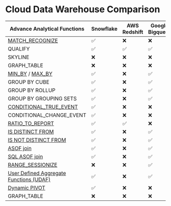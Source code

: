# Cloud Data Warehouse Comparison

|Advance Analytical Functions                                                                        |Snowflake   |AWS Redshift|Google Bigquery|Databricks |Oracle|Exasol|Mysql Heatwave|
|----------------------------------------------------------------------------------------------------|------------|------------|---------------|-----------|------|------|--------------|
|[MATCH_RECOGNIZE](https://qosf.com/applied-overview-of-MATCH_RECOGNIZE-clause.html)                 |✅          |❌          |❌             |❌        |✅    |❌    |❌
|QUALIFY                                                                                             |✅          |✅          |✅             |✅        |✅    |✅    |❌
|SKYLINE                                                                                             |❌          |❌          |❌             |❌        |❌    |✅    |❌
|GRAPH_TABLE                                                                                         |❌          |❌          |❌             |❌        |✅    |❌    |❌
|[MIN_BY](https://qosf.com/min_by.html) / [MAX_BY](https://qosf.com/max_by.html)                     |✅          |❌          |✅             |✅        |❌    |❌    |❌
|GROUP BY CUBE                                                                                       |✅          |❌          |✅             |✅        |✅    |✅    |❌
|GROUP BY ROLLUP                                                                                     |✅          |❌          |✅             |✅        |✅    |✅    |❌
|GROUP BY GROUPING SETS                                                                              |✅          |❌          |✅             |✅        |✅    |✅    |❌
|[CONDITIONAL_TRUE_EVENT](https://qosf.com/conditional_true_event.html)                              |✅          |❌          |❌             |❌        |❌    |❌    |❌
|CONDITIONAL_CHANGE_EVENT                                                                            |✅          |❌          |❌             |❌        |❌    |❌    |❌
|[RATIO_TO_REPORT](https://qosf.com/ratio_to_report.html)                                            |✅          |✅          |❌             |❌        |✅    |✅    |❌
|[IS DISTINCT FROM](https://qosf.com/null-safe-comparison-in-snowflake-sql.html)                     |✅          |❌          |✅             |✅        |❌    |❌    |❌
|[IS NOT DISTINCT FROM](https://qosf.com/null-safe-comparison-in-snowflake-sql.html)                 |✅          |❌          |✅             |✅        |❌    |❌    |❌
|[ASOF join](https://qosf.com/ASOF-join.html)                                                        |✅          |❌          |✅             |❌        |❌    |❌    |❌
|[SQL ASOF join](https://qosf.com/ASOF-and-MATCH_CONDITION-join.html)                                |✅          |❌          |✅             |❌        |❌    |❌    |❌
|[RANGE_SESSIONIZE](https://qosf.com/sessionization-using-RANGE_SESSIONIZE-in-google-big-query.html) |❌          |❌          |✅             |❌        |❌    |❌    |❌
|[User Defined Aggregate Functions (UDAF)](https://qosf.com/UDAF-in-google-bigquery.html)            |✅          |❌          |✅             |❌        |❌    |❌    |❌
|[Dynamic PIVOT](https://qosf.com/snowflake-support-for-ANY-keyword-in-the-PIVOT-IN-list.html)       |✅          |❌          |❌             |❌        |✅    |❌    |❌
|GRAPH_TABLE                                                                                         |❌          |❌          |❌             |❌        |✅    |❌    |❌
